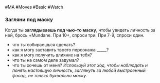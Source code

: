 #MA #Moves #Basic #Watch 

### Загляни под маску

Когда ты **заглядываешь под чью-то маску**, чтобы увидеть личность за ней, брось +Mundane. При 10+, спроси три. При 7-9, спроси один.
- что ты собираешься сделать?
- как я могу заставить твоего персонажа \_\_\_\_\_?
- как я могу получить влияние на тебя?
- что ты на самом деле задумал?
- что ты хочешь от меня?
*Используй этот ход, чтобы наблюдать и понять настоящую личность, заглянуть за любой выстроенный фасад, не только буквально маску.*




